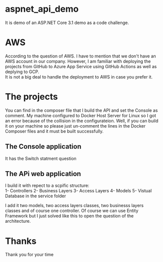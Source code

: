 # aspnet_api_demo
It is demo of an ASP.NET Core 3.1 demo as a code challenge.   

# AWS  
According to the question of AWS. I have to mention that we don't have an AWS account in our company. However, I am familiar with deploying the projects from GitHub to Azure App Service using GitHub Actions as well as deplying to GCP.  
It is not a big deal to handle the deployment to AWS in case you prefer it.

# The projects

You can find in the composer file that I build the API and set the Console as comment. My machine configured to Docker Host Server for Linux so I got an error because of the collision in the configurateion. 
Well, if you can build it on your machine so please just un-comment the lines in the Docker Composer files and it must be built successfully. 

## The Console application
It has the Switch statment question

## The APi web application

I build it with repect to a scpific structure:  
1- Controllers
2- Business Layers
3- Access Layers 
4- Models 
5- Vistual Database in the service folder

I add it two models, two access layers classes, two businesss layers classes and of course one controller. Of course we can use Entity Framework but I just solved like this to open the question of the architecture. 

# Thanks

Thank you for your time
